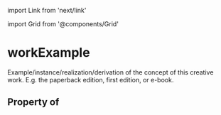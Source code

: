 import Link from 'next/link'
  
import Grid from '@components/Grid'

# workExample

Example/instance/realization/derivation of the concept of this creative work. E.g. the paperback edition, first edition, or e-book.

## Property of



